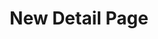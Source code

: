 ---
_schema: detail-page
title: New Detail Page
description:
topper:
  _bookshop_name: design-system/topper/default
  background_image:
  alt_text:
  heading:
  subheading:
detail_blocks:
  - _bookshop_name: design-system/column/rich-text
    text: Text.
detail_sidebar_blocks:
  - _bookshop_name: design-system/section/dummy
    text: text
uuid:
type: detail
_unlisted: true
---